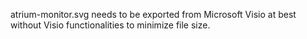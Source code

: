 atrium-monitor.svg needs to be exported from Microsoft Visio at best without Visio functionalities to minimize file size.
